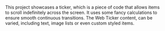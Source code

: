 This project showcases a ticker, which is a piece of code that allows items to scroll indefinitely across the screen. It uses some fancy calculations to ensure smooth continuous transitions. The Web Ticker content, can be varied, including text, image lists or even custom styled items.
